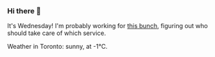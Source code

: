### Hi there :wave:

It's Wednesday! I'm probably working for [this bunch](https://github.com/kohofinancial), figuring out who should take care of which service.

Weather in Toronto: sunny, at -1°C.
